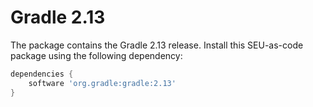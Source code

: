 # Gradle 2.13

The package contains the Gradle 2.13 release. Install this SEU-as-code package
using the following dependency:
```groovy
dependencies {
	software 'org.gradle:gradle:2.13'
}
```
